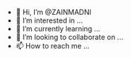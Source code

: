- 👋 Hi, I’m @ZAINMADNI
- 👀 I’m interested in ...
- 🌱 I’m currently learning ...
- 💞️ I’m looking to collaborate on ...
- 📫 How to reach me ...

<!---
ZAINMADNI/ZAINMADNI is a ✨ special ✨ repository because its `README.md` (this file) appears on your GitHub profile.
You can click the Preview link to take a look at your changes.
--->
